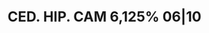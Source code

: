 ---
layout: asset
title: CED. HIP. CAM 6,125% 06|10                                  
isin: ES0414400038
---